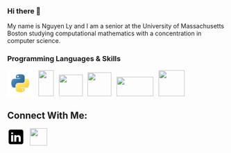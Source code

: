 ### Hi there 👋

My name is Nguyen Ly and I am a senior at the University of Massachusetts Boston studying computational mathematics with a concentration in computer science. 

    
### Programming Languages & Skills
<img src="https://raw.githubusercontent.com/github/explore/80688e429a7d4ef2fca1e82350fe8e3517d3494d/topics/python/python.png" width="60" height="60"> &nbsp; <img src="https://upload.wikimedia.org/wikipedia/en/thumb/3/30/Java_programming_language_logo.svg/141px-Java_programming_language_logo.svg.png"  width="35" height = "60"> &nbsp;
<img src="https://upload.wikimedia.org/wikipedia/commons/1/19/C_Logo.png?20201023095457" width="55" height = "50" > &nbsp; 
<img src="https://upload.wikimedia.org/wikipedia/commons/thumb/1/1b/R_logo.svg/724px-R_logo.svg.png?20160212050515" width="55" height = "55" > &nbsp;
<img src="https://upload.wikimedia.org/wikipedia/commons/thumb/9/92/LaTeX_logo.svg/800px-LaTeX_logo.svg.png?20210414121601"  width="85" height = "45"> &nbsp; <img src="https://hackr.io/tutorials/sql/logo-sql.svg?ver=1610118638" width="60" height="60"> 


## Connect With Me:
<a href="https://www.linkedin.com/in/nguyenlly/"><img src="https://raw.githubusercontent.com/simple-icons/simple-icons/4bf96a236bac3b4f06617753cf16caa2542b8d9d/icons/linkedin.svg" width = "40px" height = "40px"></a> &nbsp; <a href="mailto: nguyen.ly002@umb.edu"><img src="https://github.com/simple-icons/simple-icons/blob/develop/icons/gmail.svg" width = "40px" height = "40px"></a> 


<!--
**nguyenlly/nguyenlly** is a ✨ _special_ ✨ repository because its `README.md` (this file) appears on your GitHub profile.

Here are some ideas to get you started:

- 🔭 I’m currently working on ...
- 🌱 I’m currently learning ...
- 👯 I’m looking to collaborate on ...
- 🤔 I’m looking for help with ...
- 💬 Ask me about ...
- 📫 How to reach me: ...
- 😄 Pronouns: ...
- ⚡ Fun fact: ...
-->
